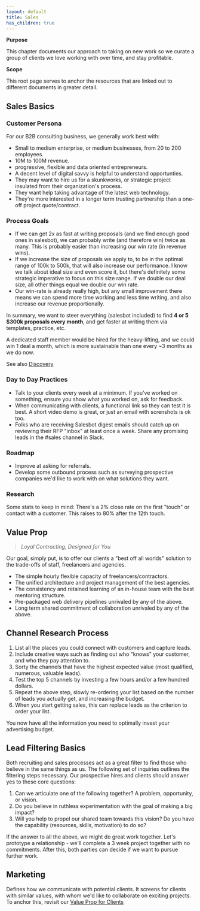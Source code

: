 ```yaml
---
layout: default
title: Sales
has_children: true
---
```


**Purpose**

This chapter documents our approach to taking on new work so we curate a
group of clients we love working with over time, and stay profitable.

**Scope**

This root page serves to anchor the resources that are linked out to
different documents in greater detail.

## Sales Basics

### Customer Persona

For our B2B consulting business, we generally work best with:

  - Small to medium enterprise, or medium businesses, from 20 to 200
    employees.
  - 10M to 100M revenue.
  - progressive, flexible and data oriented entrepreneurs.
  - A decent level of digital savvy is helpful to understand
    opportunties.
  - They may want to hire us for a skunkworks, or strategic project
    insulated from their organization's process.
  - They want help taking advantage of the latest web technology.
  - They're more interested in a longer term trusting partnership than a
    one-off project quote/contract.

### Process Goals

  - If we can get 2x as fast at writing proposals (and we find enough
    good ones in salesbot), we can probably write (and therefore win)
    twice as many. This is probably easier than increasing our win rate
    (in revenue wins).
  - If we increase the size of proposals we apply to, to be in the
    optimal range of 100k to 500k, that will also increase our
    performance. I know we talk about ideal size and even score it, but
    there's definitely some strategic imperative to focus on this size
    range. If we double our deal size, all other things equal we double
    our win rate.
  - Our win-rate is already really high, but any small improvement there
    means we can spend more time working and less time writing, and also
    increase our revenue proportionally.

In summary, we want to steer everything (salesbot included) to find **4
or 5 $300k proposals every month**, and get faster at writing them via
templates, practice, etc.

A dedicated staff member would be hired for the heavy-lifting, and we
could win 1 deal a month, which is more sustainable than one every \~3
months as we do now.

See also
[Discovery](https://countable-ops-manual.readthedocs.io/sales/DISCOVERY)

### Day to Day Practices

  - Talk to your clients every week at a minimum. If you've worked on
    something, ensure you show what you worked on, ask for feedback.
  - When communicating with clients, a functional link so they can test
    it is best. A short video demo is great, or just an email with
    screnshots is ok too.
  - Folks who are receiving Salesbot digest emails should catch up on
    reviewing their RFP "inbox" at least once a week. Share any
    promising leads in the \#sales channel in Slack.

### Roadmap

  - Improve at asking for referrals.
  - Develop some outbound process such as surveying prospective
    companies we'd like to work with on what solutions they want.

### Research

Some stats to keep in mind: There's a 2% close rate on the first "touch"
or contact with a customer. This raises to 80% after the 12th touch.

## Value Prop

> *Loyal Contracting, Designed for You*

Our goal, simply put, is to offer our clients a "best off all worlds"
solution to the trade-offs of staff, freelancers and agencies.

  - The simple hourly flexible capacity of freelancers/contractors.
  - The unified architecture and project management of the best
    agencies.
  - The consistency and retained learning of an in-house team with the
    best mentoring structure.
  - Pre-packaged web delivery pipelines unrivaled by any of the above.
  - Long term shared commitment of collaboration unrivaled by any of the
    above.

## Channel Research Process

1.  List all the places you could connect with customers and capture
    leads.
2.  Include creative ways such as finding out who "knows" your customer,
    and who they pay attention to.
3.  Sorty the channels that have the highest expected value (most
    qualified, numerous, valuable leads).
4.  Test the top 5 channels by investing a few hours and/or a few
    hundred dollars.
5.  Repeat the above step, slowly re-ordering your list based on the
    number of leads you actually get, and increasing the budget.
6.  When you start getting sales, this can replace leads as the
    criterion to order your list.

You now have all the information you need to optimally invest your
advertising budget.

## Lead Filtering Basics

Both recruiting and sales processes act as a great filter to find those
who believe in the same things as us. The following set of inquiries
outlines the filtering steps necessary. Our prospective hires and
clients should answer yes to these core questions:

1)  Can we articulate one of the following together? A problem,
    opportunity, or vision.
2)  Do you believe in ruthless experimentation with the goal of making a
    big impact?
3)  Will you help to propel our shared team towards this vision? Do you
    have the capability (resources, skills, motivation) to do so?

If the answer to all the above, we might do great work together. Let's
prototype a relationship - we'll complete a 3 week project together with
no commitments. After this, both parties can decide if we want to pursue
further work.

## Marketing

Defines how we communicate with potential clients. It screens for
clients with similar values, with whom we'd like to collaborate on
exciting projects. To anchor this, revisit our [Value Prop for Clients](https://countable-ops-manual.readthedocs.io/sales/SALES#value-prop)